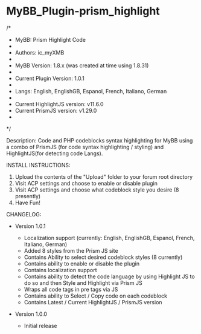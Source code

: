 # MyBB_Plugin-prism_highlight
 /*
 * MyBB: Prism Highlight Code
 * 
 * Authors: ic_myXMB
 *
 * MyBB Version: 1.8.x (was created at time using 1.8.31)
 *
 * Current Plugin Version: 1.0.1
 *
 * Langs: English, EnglishGB, Espanol, French, Italiano, German
 *
 * Current HighlightJS version:  v11.6.0
 * Current PrismJS version:  v1.29.0
 *
 */

Description: Code and PHP codeblocks syntax highlighting for MyBB using a combo of PrismJS (for code syntax highlighting / styling) and HighlightJS(for detecting code Langs).

INSTALL INSTRUCTIONS:

 1) Upload the contents of the "Upload" folder to your forum root directory
 2) Visit ACP settings and choose to enable or disable plugin
 3) Visit ACP settings and choose what codeblock style you desire (8 presently)
 4) Have Fun!

CHANGELOG:

- Version 1.0.1

   - Localization support (currently: English, EnglishGB, Espanol, French, Italiano, German)
   - Added 8 styles from the Prism JS site
   - Contains Ability to select desired codeblock styles (8 currently)
   - Contains ability to enable or disable the plugin
   - Contains localization support
   - Contains ability to detect the code language by using Highlight JS to do so and then Style and Highlight via Prism JS
   - Wraps all code tags in pre tags via JS
   - Contains ability to Select / Copy code on each codeblock
   - Contains Latest / Current HighlightJS / PrismJS version

- Version 1.0.0
   - Initial release

